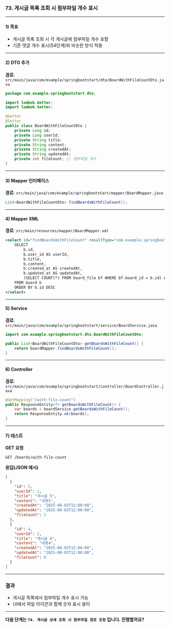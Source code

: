 ### 73. 게시글 목록 조회 시 첨부파일 개수 표시

---

#### 1) **목표**

* 게시글 목록 조회 시 각 게시글에 첨부파일 개수 포함
* 기존 댓글 개수 표시(54단계)와 비슷한 방식 적용

---

#### 2) **DTO 추가**

**경로**: `src/main/java/com/example/springbootstart/dto/BoardWithFileCountDto.java`

```java
package com.example.springbootstart.dto;

import lombok.Getter;
import lombok.Setter;

@Getter
@Setter
public class BoardWithFileCountDto {
    private Long id;
    private Long userId;
    private String title;
    private String content;
    private String createdAt;
    private String updatedAt;
    private int fileCount; // 첨부파일 개수
}
```

---

#### 3) **Mapper 인터페이스**

**경로**: `src/main/java/com/example/springbootstart/mapper/BoardMapper.java`

```java
List<BoardWithFileCountDto> findBoardsWithFileCount();
```

---

#### 4) **Mapper XML**

**경로**: `src/main/resources/mapper/BoardMapper.xml`

```xml
<select id="findBoardsWithFileCount" resultType="com.example.springbootstart.dto.BoardWithFileCountDto">
    SELECT 
        b.id,
        b.user_id AS userId,
        b.title,
        b.content,
        b.created_at AS createdAt,
        b.updated_at AS updatedAt,
        (SELECT COUNT(*) FROM board_file bf WHERE bf.board_id = b.id) AS fileCount
    FROM board b
    ORDER BY b.id DESC
</select>
```

---

#### 5) **Service**

**경로**: `src/main/java/com/example/springbootstart/service/BoardService.java`

```java
import com.example.springbootstart.dto.BoardWithFileCountDto;

public List<BoardWithFileCountDto> getBoardsWithFileCount() {
    return boardMapper.findBoardsWithFileCount();
}
```

---

#### 6) **Controller**

**경로**: `src/main/java/com/example/springbootstart/controller/BoardController.java`

```java
@GetMapping("/with-file-count")
public ResponseEntity<?> getBoardsWithFileCount() {
    var boards = boardService.getBoardsWithFileCount();
    return ResponseEntity.ok(boards);
}
```

---

#### 7) **테스트**

**GET 요청**

```
GET /boards/with-file-count
```

**응답(JSON 예시)**

```json
[
  {
    "id": 5,
    "userId": 1,
    "title": "게시글 5",
    "content": "내용5",
    "createdAt": "2025-08-03T12:00:00",
    "updatedAt": "2025-08-03T12:00:00",
    "fileCount": 2
  },
  {
    "id": 4,
    "userId": 2,
    "title": "게시글 4",
    "content": "내용4",
    "createdAt": "2025-08-03T12:00:00",
    "updatedAt": "2025-08-03T12:00:00",
    "fileCount": 0
  }
]
```

---

### 결과

* 게시글 목록에서 첨부파일 개수 표시 가능
* UI에서 파일 아이콘과 함께 숫자 표시 용이

---

**다음 단계는 `74. 게시글 상세 조회 시 첨부파일 경로 포함` 입니다. 진행할까요?**

